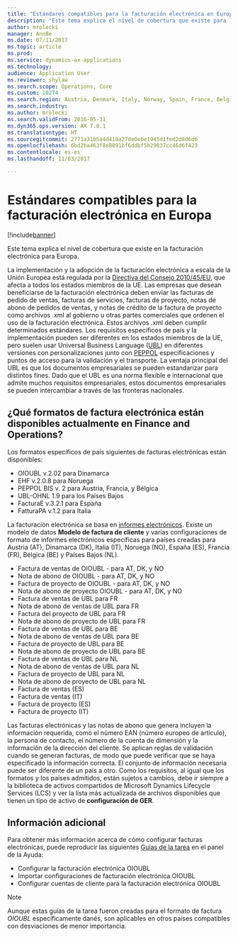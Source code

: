```yaml
---
title: "Estándares compatibles para la facturación electrónica en Europa"
description: "Este tema explica el nivel de cobertura que existe para la facturación electrónica en Microsoft Dynamics 365 for Finance and Operations, Enterprise edition en región europea."
author: mrolecki
manager: AnnBe
ms.date: 07/11/2017
ms.topic: article
ms.prod: 
ms.service: dynamics-ax-applications
ms.technology: 
audience: Application User
ms.reviewer: shylaw
ms.search.scope: Operations, Core
ms.custom: 10274
ms.search.region: Austria, Denmark, Italy, Norway, Spain, France, Belgium, Netherlands
ms.search.industry: 
ms.author: mrolecki
ms.search.validFrom: 2016-05-31
ms.dyn365.ops.version: AX 7.0.1
ms.translationtype: HT
ms.sourcegitcommit: 2771a31b5a4d418a27de0ebe1945d1fed2d8d6d6
ms.openlocfilehash: 6bd2ba463f8e8891bf6ddbf5b29037cc46d6f423
ms.contentlocale: es-es
ms.lasthandoff: 11/03/2017

---
```


# <a name="supported-standards-for-electronic-invoicing-in-europe"></a>Estándares compatibles para la facturación electrónica en Europa

[!include[banner](../includes/banner.md)]


Este tema explica el nivel de cobertura que existe en la facturación electrónica para Europa. 

La implementación y la adopción de la facturación electrónica a escala de la Unión Europea está regulada por la [Directiva del Consejo 2010/45/EU](http://eur-lex.europa.eu/LexUriServ/LexUriServ.do?uri=OJ:L:2010:189:0001:0008:EN:PDF), que afecta a todos los estados miembros de la UE. Las empresas que desean beneficiarse de la facturación electrónica deben enviar las facturas de pedido de ventas, facturas de servicios, facturas de proyecto, notas de abono de pedidos de ventas, y notas de crédito de la factura de proyecto como archivos .xml al gobierno u otras partes comerciales que ordenen el uso de la facturación electrónica. Estos archivos .xml deben cumplir determinados estándares. Los requisitos específicos de país y la implementación pueden ser diferentes en los estados miembros de la UE, pero suelen usar Universal Business Language ([UBL](https://www.oasis-open.org/committees/tc_home.php?wg_abbrev=ubl)) en diferentes versiones con personalizaciones junto con [PEPPOL](http://www.peppol.eu) especificaciones y puntos de acceso para la validación y el transporte. La ventaja principal del UBL es que los documentos empresariales se pueden estandarizar para distintos fines. Dado que el UBL es una norma flexible e internacional que admite muchos requisitos empresariales, estos documentos empresariales se pueden intercambiar a través de las fronteras nacionales.

## <a name="what-electronic-invoice-formats-are-currently-available-in-finance-and-operations"></a>¿Qué formatos de factura electrónica están disponibles actualmente en Finance and Operations?

Los formatos específicos de país siguientes de facturas electrónicas están disponibles:

-   OIOUBL v.2.02 para Dinamarca
-   EHF v.2.0.8 para Noruega
-   PEPPOL BIS v. 2 para Austria, Francia, y Bélgica
-   UBL-OHNL 1.9 para los Países Bajos
-   FacturaE v.3.2.1 para España
-   FatturaPA v.1.2 para Italia

La facturación electrónica se basa en [informes electrónicos](../../dev-itpro/analytics/general-electronic-reporting.md). Existe un modelo de datos **Modelo de factura de cliente** y varias configuraciones de formato de informes electrónicos específicas para países creadas para Austria (AT), Dinamarca (DK), Italia (IT), Noruega (NO), España (ES), Francia (FR), Bélgica (BE) y Países Bajos (NL).

-   Factura de ventas de OIOUBL - para AT, DK, y NO
-   Nota de abono de OIOUBL - para AT, DK, y NO
-   Factura de proyecto de OIOUBL - para AT, DK, y NO
-   Nota de abono de proyecto OIOUBL - para AT, DK, y NO
-   Factura de ventas de UBL para FR
-   Nota de abono de ventas de UBL para FR
-   Factura del proyecto de UBL para FR
-   Nota de abono de proyecto de UBL para FR
-   Factura de ventas de UBL para BE
-   Nota de abono de ventas de UBL para BE
-   Factura de proyecto de UBL para BE
-   Nota de abono de proyecto de UBL para BE
-   Factura de ventas de UBL para NL
-   Nota de abono de ventas de UBL para NL
-   Factura de proyecto de UBL para NL
-   Nota de abono de proyecto de UBL para NL 
-   Factura de ventas (ES)
-   Factura de ventas (IT)
-   Factura de proyecto (ES)
-   Factura de proyecto (IT)

Las facturas electrónicas y las notas de abono que genera incluyen la información requerida, como el número EAN (número europeo de artículo), la persona de contacto, el número de la cuenta de dimensión y la información de la dirección del cliente. Se aplican reglas de validación cuando se generan facturas, de modo que puede verificar que se haya especificado la información correcta. El conjunto de información necesaria puede ser diferente de un país a otro. Como los requisitos, al igual que los formatos y los países admitidos, están sujetos a cambios, debe ir siempre a la biblioteca de activos compartidos de Microsoft Dynamics Lifecycle Services (LCS) y ver la lista más actualizada de archivos disponibles que tienen un tipo de activo de **configuración de GER**.

## <a name="additional-information"></a>Información adicional
Para obtener más información acerca de cómo configurar facturas electrónicas, puede reproducir las siguientes [Guías de la tarea](../../fin-and-ops/get-started/help-overview.md#task-guides) en el panel de la Ayuda:

 - Configurar la facturación electrónica OIOUBL
 - Importar configuraciones de facturación electrónica OIOUBL
 - Configurar cuentas de cliente para la facturación electrónica OIOUBL

> [!NOTE] 
> Aunque estas guías de la tarea fueron creadas para el formato de factura *OIOUBL* específicamente danés, son aplicables en otros países compatibles con desviaciones de menor importancia.


